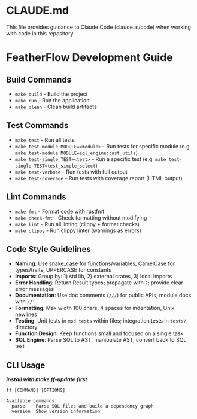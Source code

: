 # CLAUDE.md

This file provides guidance to Claude Code (claude.ai/code) when working with code in this repository.

# FeatherFlow Development Guide

## Build Commands
- `make build` - Build the project
- `make run` - Run the application
- `make clean` - Clean build artifacts

## Test Commands
- `make test` - Run all tests
- `make test-module MODULE=<module>` - Run tests for specific module (e.g. `make test-module MODULE=sql_engine::ast_utils`)
- `make test-single TEST=<test>` - Run a specific test (e.g. `make test-single TEST=test_simple_select`)
- `make test-verbose` - Run tests with full output
- `make test-coverage` - Run tests with coverage report (HTML output)

## Lint Commands
- `make fmt` - Format code with rustfmt
- `make check-fmt` - Check formatting without modifying
- `make lint` - Run all linting (clippy + format checks)
- `make clippy` - Run clippy linter (warnings as errors)

## Code Style Guidelines
- **Naming**: Use snake_case for functions/variables, CamelCase for types/traits, UPPERCASE for constants
- **Imports**: Group by: 1) std lib, 2) external crates, 3) local imports
- **Error Handling**: Return Result types; propagate with `?`; provide clear error messages
- **Documentation**: Use doc comments (`///`) for public APIs, module docs with `//!`
- **Formatting**: Max width 100 chars, 4 spaces for indentation, Unix newlines
- **Testing**: Unit tests in `mod tests` within files; integration tests in `tests/` directory
- **Function Design**: Keep functions small and focused on a single task
- **SQL Engine**: Parse SQL to AST, manipulate AST, convert back to SQL text

## CLI Usage
***install with make ff-update first***
```
ff [COMMAND] [OPTIONS]

Available commands:
  parse    Parse SQL files and build a dependency graph
  version  Show version information
```